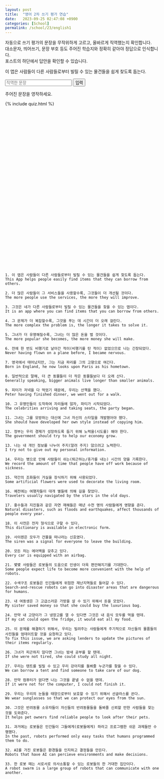 ```yaml
---
layout: post
title:  "영어 2차 쓰기 평가 연습"
date:   2023-09-25 02:47:08 +0900
categories: [School]
permalink: /school/23/english1
---
```


자동으로 쓰기 평가의 문장을 무작위하게 고르고, 올바르게 직역했는지 확인합니다.  
대소문자, 띄어쓰기, 문장 부호 등도 주어진 학습지와 정확히 같아야 정답으로 인식합니다.   
포스트의 하단에서 답안을 확인할 수 있습니다.    

<div>
  <p id="question-text">이 앱은 사람들이 다른 사람들로부터 빌릴 수 있는 물건들을 쉽게 찾도록 돕는다.</p>
  <input id="answer-input" type="text" size="24" placeholder="직역한 문장">
  <button onclick="textEntered()">입력</button>
  <p id="correct-row">주어진 문장을 영작하세요.</p>
</div>
<script>
  var questions = [
    "이 앱은 사람들이 다른 사람들로부터 빌릴 수 있는 물건들을 쉽게 찾도록 돕는다.",
    "더 많은 사람들이 그 서비스들을 사용할수록, 그것들이 더 개선될 것이다.",
    "그것은 네가 다른 사람들로부터 빌릴 수 있는 물건들을 찾을 수 있는 앱이다.",
    "그 문제가 더 복잡할수록, 그것을 푸는 데 시간이 더 오래 걸린다.",
    "그녀가 더 유명해질수록, 그녀는 더 많은 돈을 벌 것이다.",
    "전에 한 번도 비행기로 날아간 적이(비행기를 탄 적이) 없었으므로 나는 긴장되었다.",
    "영국에서 태어났지만, 그는 지금 파리를 그의 고향으로 여긴다.",
    "일반적으로 말해, 더 큰 동물들이 더 작은 동물들보다 더 오래 산다.",
    "피터가 저녁을 다 먹었기 때문에, 우리는 산책을 했다.",
    "그 유명인들이 도착하여 자리들에 않자, 파티가 시작되었다.",
    "그녀는 그를 모방하는 대신에 그녀 자신의 스타일을 개발했어야 했다.",
    "정부는 우리 경제가 성장하도록 돕기 위해 노력을(시도를) 해야 한다.",
    "나는 내 개인 정보를 나누어 주지(알려 주지) 않으려고 노력한다.",
    "우리는 병으로 인해 사람들이 쉬는(퇴근하는/휴가를 내는) 시간의 양을 기록한다.",
    "약간의 조화들이 거실을 장식하기 위해 사용되었다.",
    "예전에는 여행자들이 대개 별들에 의해 길을 찾았다.",
    "홍수들과 지진들과 같은 자연 재해들은 매년 수천 명의 사람들에게 영향을 준다.",
    "이 사전은 전자 형식으로 구할 수 있다.",
    "사이렌은 모두가 건물을 떠나라는 신호였다.",
    "모든 차는 에어백을 갖추고 있다.",
    "몇몇 사람들은 로봇들의 도움으로 인생이 더욱 편안해지기를 기대한다.",
    "수색구조 로봇들은 인간들에게 위험한 재난지역들로 들어갈 수 있다.",
    "내 여동생은 그 고급스러운 가방을 살 수 있기 위해서 돈을 모았다.",
    "만약 내 고양이가 그 냉장고를 열 수 있다면 그것은 내 음식 모두를 먹을 텐데.",
    "이 문제를 해결하기 위해서, 우리는 빌려주는 사람들에게 주기적으로 자신들의 물품들의 사진들을 엄데이트할 것을 요청하고 있다.",
    "그녀가 피곤하지 않다면 그녀는 밤새 공부를 할 텐데.",
    "우리는 텐트를 빌릴 수 있고 우리 강아지를 돌봐줄 누군가를 찾을 수 있다.",
    "만약 컴퓨터가 없다면 나는 그것을 끝낼 수 없을 텐데.",
    "우리는 우리의 눈들을 태양으로부터 보호할 수 있기 위해서 선글라스를 쓴다.",
    "그것은 반려동물 소유자들이 자신들의 반려동물들을 돌봐줄 신뢰할 만한 사람들을 찾는 것을 도와준다.",
    "과거에는 로봇들은 인간들이 그들에게(로봇들에게) 하라고 프로그램한 쉬운 과제들만 수행했다.",
    "AI를 가진 로봇들은 환경들을 인지하고 결정들을 만든다.",
    "한 로봇 떼는 서로서로 의사소통할 수 있는 로봇들의 한 거대한 집단이다.",
  ];
  var answers = [
    "This App helps people easily find items that they can borrow from others.",
    "The more people use the services, the more they will improve.",
    "It is an app where you can find items that you can borrow from others.",
    "The more complex the problem is, the longer it takes to solve it.",
    "The more popular she becomes, the more money she will make.",
    "Never having flown on a plane before, I became nervous.",
    "Born in England, he now looks upon Paris as his hometown.",
    "Generally speaking, bigger animals live longer than smaller animals.",
    "Peter having finished dinner, we went out for a walk.",
    "The celebrities arriving and taking seats, the party began.",
    "She should have developed her own style instead of copying him.",
    "The government should try to help our economy grow.",
    "I try not to give out my personal information.",
    "We record the amount of time that people have off work because of sickness.",
    "Some artificial flowers were used to decorate the living room.",
    "Travelers usually navigated by the stars in the old days.",
    "Natural disasters, such as floods and earthquakes, affect thousands of people every year.",
    "This dictionary is available in electronic form.",
    "The siren was a signal for everyone to leave the building.",
    "Every car is equipped with an airbag.",
    "Some people expect life to become more convenient with the help of robots.",
    "Search-and-rescue robots can go into disaster areas that are dangerous for humans.",
    "My sister saved money so that she could buy the luxurious bag.",
    "If my cat could open the fridge, it would eat all my food.",
    "To fix this issue, we are asking lenders to update the pictures of their items regularly.",
    "If she were not tired, she could study all night.",
    "We can borrow a tent and find someone to take care of our dog.",
    "If it were not for the computer, I could not finish it.",
    "We wear sunglasses so that we can protect our eyes from the sun.",
    "It helps pet owners find reliable people to look after their pets.",
    "In the past, robots performed only easy tasks that humans programmed them to do.",
    "Robots that have AI can percieve environments and make decisions.",
    "A robot swarm is a large group of robots that can communicate with one another.",
  ];
</script>
{% include quiz.html %}

<br><br><br><br><br><br><br><br><br><br><br><br><br><br><br><br><br><br><br><br><br><br><br><br><br><br><br><br><br><br>

```
1. 이 앱은 사람들이 다른 사람들로부터 빌릴 수 있는 물건들을 쉽게 찾도록 돕는다.
This App helps people easily find items that they can borrow from others.

2. 더 많은 사람들이 그 서비스들을 사용할수록, 그것들이 더 개선될 것이다.
The more people use the services, the more they will improve.

3. 그것은 네가 다른 사람들로부터 빌릴 수 있는 물건들을 찾을 수 있는 앱이다.
It is an app where you can find items that you can borrow from others.

4. 그 문제가 더 복잡할수록, 그것을 푸는 데 시간이 더 오래 걸린다.
The more complex the problem is, the longer it takes to solve it.

5. 그녀가 더 유명해질수록, 그녀는 더 많은 돈을 벌 것이다.
The more popular she becomes, the more money she will make.

6. 전에 한 번도 비행기로 날아간 적이(비행기를 탄 적이) 없었으므로 나는 긴장되었다.
Never having flown on a plane before, I became nervous.

7. 영국에서 태어났지만, 그는 지금 파리를 그의 고향으로 여긴다.
Born in England, he now looks upon Paris as his hometown.

8. 일반적으로 말해, 더 큰 동물들이 더 작은 동물들보다 더 오래 산다.
Generally speaking, bigger animals live longer than smaller animals.

9. 피터가 저녁을 다 먹었기 때문에, 우리는 산책을 했다.
Peter having finished dinner, we went out for a walk.

10. 그 유명인들이 도착하여 자리들에 않자, 파티가 시작되었다.
The celebrities arriving and taking seats, the party began.

11. 그녀는 그를 모방하는 대신에 그녀 자신의 스타일을 개발했어야 했다.
She should have developed her own style instead of copying him.

12. 정부는 우리 경제가 성장하도록 돕기 위해 노력을(시도를) 해야 한다.
The government should try to help our economy grow.

13. 나는 내 개인 정보를 나누어 주지(알려 주지) 않으려고 노력한다.
I try not to give out my personal information.

14. 우리는 병으로 인해 사람들이 쉬는(퇴근하는/휴가를 내는) 시간의 양을 기록한다.
We record the amount of time that people have off work because of sickness.

15. 약간의 조화들이 거실을 장식하기 위해 사용되었다.
Some artificial flowers were used to decorate the living room.

16. 예전에는 여행자들이 대개 별들에 의해 길을 찾았다.
Travelers usually navigated by the stars in the old days.

17. 홍수들과 지진들과 같은 자연 재해들은 매년 수천 명의 사람들에게 영향을 준다.
Natural disasters, such as floods and earthquakes, affect thousands of people every year.

18. 이 사전은 전자 형식으로 구할 수 있다.
This dictionary is available in electronic form.

19. 사이렌은 모두가 건물을 떠나라는 신호였다.
The siren was a signal for everyone to leave the building.

20. 모든 차는 에어백을 갖추고 있다.
Every car is equipped with an airbag.

21. 몇몇 사람들은 로봇들의 도움으로 인생이 더욱 편안해지기를 기대한다.
Some people expect life to become more convenient with the help of robots.

22. 수색구조 로봇들은 인간들에게 위험한 재난지역들로 들어갈 수 있다.
Search-and-rescue robots can go into disaster areas that are dangerous for humans.

23. 내 여동생은 그 고급스러운 가방을 살 수 있기 위해서 돈을 모았다.
My sister saved money so that she could buy the luxurious bag.

24. 만약 내 고양이가 그 냉장고를 열 수 있다면 그것은 내 음식 모두를 먹을 텐데.
If my cat could open the fridge, it would eat all my food.

25. 이 문제를 해결하기 위해서, 우리는 빌려주는 사람들에게 주기적으로 자신들의 물품들의 사진들을 엄데이트할 것을 요청하고 있다.
To fix this issue, we are asking lenders to update the pictures of their items regularly.

26. 그녀가 피곤하지 않다면 그녀는 밤새 공부를 할 텐데.
If she were not tired, she could study all night.

27. 우리는 텐트를 빌릴 수 있고 우리 강아지를 돌봐줄 누군가를 찾을 수 있다.
We can borrow a tent and find someone to take care of our dog.

28. 만약 컴퓨터가 없다면 나는 그것을 끝낼 수 없을 텐데.
If it were not for the computer, I could not finish it.

29. 우리는 우리의 눈들을 태양으로부터 보호할 수 있기 위해서 선글라스를 쓴다.
We wear sunglasses so that we can protect our eyes from the sun.

30. 그것은 반려동물 소유자들이 자신들의 반려동물들을 돌봐줄 신뢰할 만한 사람들을 찾는 것을 도와준다.
It helps pet owners find reliable people to look after their pets.

31. 과거에는 로봇들은 인간들이 그들에게(로봇들에게) 하라고 프로그램한 쉬운 과제들만 수행했다.
In the past, robots performed only easy tasks that humans programmed them to do.

32. AI를 가진 로봇들은 환경들을 인지하고 결정들을 만든다.
Robots that have AI can percieve environments and make decisions.

33. 한 로봇 떼는 서로서로 의사소통할 수 있는 로봇들의 한 거대한 집단이다.
A robot swarm is a large group of robots that can communicate with one another.
```